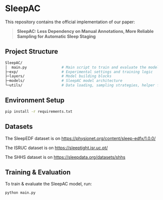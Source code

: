 # SleepAC

This repository contains the official implementation of our paper:

> **SleepAC: Less Dependency on Manual Annotations, More Reliable Sampling for Automatic Sleep Staging**



## Project Structure

```perl
SleepAC/
│  main.py                # Main script to train and evaluate the model
├─exp/                    # Experimental settings and training logic
├─layers/                 # Model building blocks
├─models/                 # SleepAC model architecture
└─utils/                  # Data loading, sampling strategies, helper functions
```



## Environment Setup

```bash
pip install -r requirements.txt
```



## Datasets

The SleepEDF dataset is on https://physionet.org/content/sleep-edfx/1.0.0/

The ISRUC dataset is on https://sleeptight.isr.uc.pt/

The SHHS dataset is on https://sleepdata.org/datasets/shhs



## Training & Evaluation

To train & evaluate the SleepAC model, run:

```bash
python main.py
```

